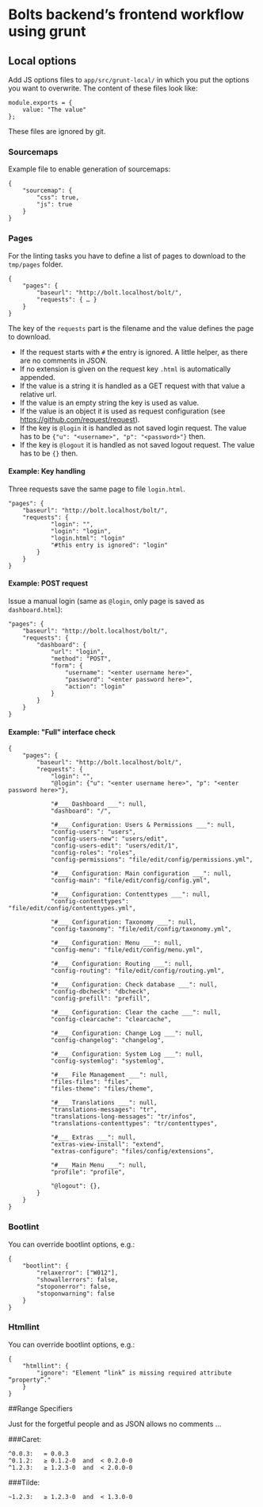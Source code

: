 # Bolts backend’s frontend workflow using grunt

## Local options

Add JS options files to ``app/src/grunt-local/`` in which you put the options you want to overwrite.
The content of these files look like:

    module.exports = {
        value: "The value"
    };

These files are ignored by git.


### Sourcemaps

Example file to enable generation of sourcemaps:

    {
        "sourcemap": {
            "css": true,
            "js": true
        }
    }

### Pages

For the linting tasks you have to define a list of pages to download to the ``tmp/pages`` folder.

    {
        "pages": {
            "baseurl": "http://bolt.localhost/bolt/",
            "requests": { … }
        }
    }

The key of the ``requests`` part is the filename and the value defines the page to download.

- If the request starts with ``#`` the entry is ignored. A little helper, as there are no comments in JSON.
- If no extension is given on the request key ``.html`` is automatically appended.
- If the value is a string it is handled as a GET request with that value a relative url.
- If the value is an empty string the key is used as value.
- If the value is an object it is used as request configuration (see https://github.com/request/request).
- If the key is ``@login`` it is handled as not saved login request.
  The value has to be ``{"u": "<username>", "p": "<password>"}`` then.
- If the key is ``@logout`` it is handled as not saved logout request. The value has to be ``{}`` then.

#### Example: Key handling

Three requests save the same page to file ``login.html``.

    "pages": {
        "baseurl": "http://bolt.localhost/bolt/",
        "requests": {
                "login": "",
                "login": "login",
                "login.html": "login"
                "#this entry is ignored": "login"
            }
        }
    }

#### Example: POST request

Issue a manual login (same as ``@login``, only page is saved as ``dashboard.html``):

    "pages": {
        "baseurl": "http://bolt.localhost/bolt/",
        "requests": {
            "dashboard": {
                "url": "login",
                "method": "POST",
                "form": {
                    "username": "<enter username here>",
                    "password": "<enter password here>",
                    "action": "login"
                }
            }
        }
    }

#### Example: "Full" interface check
    {
        "pages": {
            "baseurl": "http://bolt.localhost/bolt/",
            "requests": {
                "login": "",
                "@login": {"u": "<enter username here>", "p": "<enter password here>"},

                "#___ Dashboard ___": null,
                "dashboard": "/",

                "#___ Configuration: Users & Permissions ___": null,
                "config-users": "users",
                "config-users-new": "users/edit",
                "config-users-edit": "users/edit/1",
                "config-roles": "roles",
                "config-permissions": "file/edit/config/permissions.yml",

                "#___ Configuration: Main configuration ___": null,
                "config-main": "file/edit/config/config.yml",

                "#___ Configuration: Contenttypes ___": null,
                "config-contenttypes": "file/edit/config/contenttypes.yml",

                "#___ Configuration: Taxonomy ___": null,
                "config-taxonomy": "file/edit/config/taxonomy.yml",

                "#___ Configuration: Menu ___": null,
                "config-menu": "file/edit/config/menu.yml",

                "#___ Configuration: Routing ___": null,
                "config-routing": "file/edit/config/routing.yml",

                "#___ Configuration: Check database ___": null,
                "config-dbcheck": "dbcheck",
                "config-prefill": "prefill",

                "#___ Configuration: Clear the cache ___": null,
                "config-clearcache": "clearcache",

                "#___ Configuration: Change Log ___": null,
                "config-changelog": "changelog",

                "#___ Configuration: System Log ___": null,
                "config-systemlog": "systemlog",

                "#___ File Management ___": null,
                "files-files": "files",
                "files-theme": "files/theme",

                "#___ Translations ___": null,
                "translations-messages": "tr",
                "translations-long-messages": "tr/infos",
                "translations-contenttypes": "tr/contenttypes",

                "#___ Extras ___": null,
                "extras-view-install": "extend",
                "extras-configure": "files/config/extensions",

                "#___ Main Menu ___": null,
                "profile": "profile",

                "@logout": {},
            }
        }
    }

### Bootlint

You can override bootlint options, e.g.:

    {
        "bootlint": {
            "relaxerror": ["W012"],
            "showallerrors": false,
            "stoponerror": false,
            "stoponwarning": false
        }
    }

### Htmllint

You can override bootlint options, e.g.:

    {
        "htmllint": {
            "ignore": "Element “link” is missing required attribute “property”."
        }
    }


##Range Specifiers

Just for the forgetful people and as JSON allows no comments …

###Caret:

    ^0.0.3:   = 0.0.3
    ^0.1.2:   ≥ 0.1.2-0  and  < 0.2.0-0
    ^1.2.3:   ≥ 1.2.3-0  and  < 2.0.0-0

###Tilde:

    ~1.2.3:   ≥ 1.2.3-0  and  < 1.3.0-0
